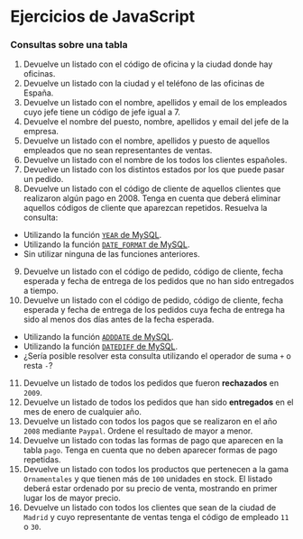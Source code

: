 # Ejercicios de JavaScript

### Consultas sobre una tabla

1. Devuelve un listado con el código de oficina y la ciudad donde hay oficinas.
2. Devuelve un listado con la ciudad y el teléfono de las oficinas de España.
3. Devuelve un listado con el nombre, apellidos y email de los empleados cuyo jefe tiene un código de jefe igual a 7.
4. Devuelve el nombre del puesto, nombre, apellidos y email del jefe de la empresa.
5. Devuelve un listado con el nombre, apellidos y puesto de aquellos empleados que no sean representantes de ventas.
6. Devuelve un listado con el nombre de los todos los clientes españoles.
7. Devuelve un listado con los distintos estados por los que puede pasar un pedido.
8. Devuelve un listado con el código de cliente de aquellos clientes que realizaron algún pago en 2008. Tenga en cuenta que deberá eliminar aquellos códigos de cliente que aparezcan repetidos. Resuelva la consulta:

- Utilizando la función [`YEAR` de MySQL](https://dev.mysql.com/doc/refman/5.5/en/date-and-time-functions.html#function_year).
- Utilizando la función [`DATE_FORMAT` de MySQL](https://dev.mysql.com/doc/refman/5.5/en/date-and-time-functions.html#function_date-format).
- Sin utilizar ninguna de las funciones anteriores.

9. Devuelve un listado con el código de pedido, código de cliente, fecha esperada y fecha de entrega de los pedidos que no han sido entregados a tiempo.
10. Devuelve un listado con el código de pedido, código de cliente, fecha esperada y fecha de entrega de los pedidos cuya fecha de entrega ha sido al menos dos días antes de la fecha esperada.

- Utilizando la función [`ADDDATE` de MySQL](https://dev.mysql.com/doc/refman/5.5/en/date-and-time-functions.html#function_adddate).
- Utilizando la función [`DATEDIFF` de MySQL](https://dev.mysql.com/doc/refman/5.5/en/date-and-time-functions.html#function_datediff).
- ¿Sería posible resolver esta consulta utilizando el operador de suma `+` o resta `-`?

11. Devuelve un listado de todos los pedidos que fueron **rechazados** en `2009`.
12. Devuelve un listado de todos los pedidos que han sido **entregados** en el mes de enero de cualquier año.
13. Devuelve un listado con todos los pagos que se realizaron en el año `2008` mediante `Paypal`. Ordene el resultado de mayor a menor.
14. Devuelve un listado con todas las formas de pago que aparecen en la tabla `pago`. Tenga en cuenta que no deben aparecer formas de pago repetidas.
15. Devuelve un listado con todos los productos que pertenecen a la gama `Ornamentales` y que tienen más de `100` unidades en stock. El listado deberá estar ordenado por su precio de venta, mostrando en primer lugar los de mayor precio.
16. Devuelve un listado con todos los clientes que sean de la ciudad de `Madrid` y cuyo representante de ventas tenga el código de empleado `11` o `30`.